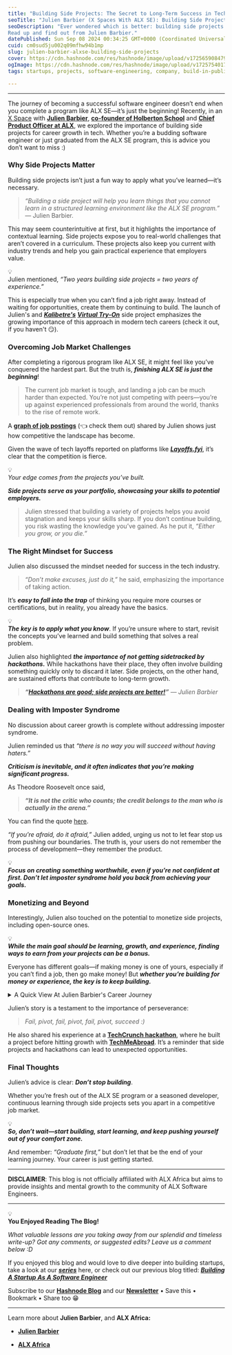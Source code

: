 ```yaml
---
title: "Building Side Projects: The Secret to Long-Term Success in Tech"
seoTitle: "Julien Barbier (X Spaces With ALX SE): Building Side Projects"
seoDescription: "Ever wondered which is better: building side projects or enrolling for another software program?
Read up and find out from Julien Barbier."
datePublished: Sun Sep 08 2024 00:34:25 GMT+0000 (Coordinated Universal Time)
cuid: cm0sud5ju002q09mfhw94b1mp
slug: julien-barbier-alxse-building-side-projects
cover: https://cdn.hashnode.com/res/hashnode/image/upload/v1725659084792/3b9fb898-fe4d-42eb-9900-73f7ff54b59c.jpeg
ogImage: https://cdn.hashnode.com/res/hashnode/image/upload/v1725754017617/f4e2b5f8-ab00-4752-998d-975d35ca0f29.jpeg
tags: startups, projects, software-engineering, company, build-in-public, alx-software-engineering, projects-for-portfolio

---
```


---

The journey of becoming a successful software engineer doesn’t end when you complete a program like ALX SE—it’s just the beginning! Recently, in an [X Space](https://x.com/julienbarbier42/status/1832102377501098076) with [**Julien Barbier**](https://x.com/julienbarbier42), [**co-founder of Holberton School**](https://x.com/holbertonschool) and [**Chief Product Officer at ALX**](https://x.com/alx_africa), we explored the importance of building side projects for career growth in tech. Whether you’re a budding software engineer or just graduated from the ALX SE program, this is advice you don’t want to miss :)

### **Why Side Projects Matter**

Building side projects isn’t just a fun way to apply what you’ve learned—it’s necessary.

> *“Building a side project will help you learn things that you cannot learn in a structured learning environment like the ALX SE program.” —* Julien Barbier.

This may seem counterintuitive at first, but it highlights the importance of contextual learning. Side projects expose you to real-world challenges that aren’t covered in a curriculum. These projects also keep you current with industry trends and help you gain practical experience that employers value.

<div data-node-type="callout">
<div data-node-type="callout-emoji">💡</div>
<div data-node-type="callout-text">Julien mentioned, <em>“Two years building side projects = two years of experience.”</em></div>
</div>

This is especially true when you can’t find a job right away. Instead of waiting for opportunities, create them by continuing to build. The launch of Julien's and [***Kalibetre's***](https://x.com/kalibetre) [***Virtual Try-On***](https://x.com/julienbarbier42/status/1829979231855788414) side project emphasizes the growing importance of this approach in modern tech careers (check it out, if you haven't 😏).

### **Overcoming Job Market Challenges**

After completing a rigorous program like ALX SE, it might feel like you’ve conquered the hardest part. But the truth is, ***finishing ALX SE is just the beginning***!

> The current job market is tough, and landing a job can be much harder than expected. You’re not just competing with peers—you’re up against experienced professionals from around the world, thanks to the rise of remote work.

A [**graph of job postings**](https://x.com/julienbarbier42/status/1831831289525408024) (👈 check them out) shared by Julien shows just how competitive the landscape has become.

Given the wave of tech layoffs reported on platforms like [***Layoffs.fyi***](http://Layoffs.fyi), it’s clear that the competition is fierce.

<div data-node-type="callout">
<div data-node-type="callout-emoji">💡</div>
<div data-node-type="callout-text"><em>Your edge comes from the projects you’ve built.</em></div>
</div>

***Side projects serve as your portfolio, showcasing your skills to potential employers.***

> Julien stressed that building a variety of projects helps you avoid stagnation and keeps your skills sharp. If you don’t continue building, you risk wasting the knowledge you’ve gained. As he put it, *“Either you grow, or you die.”*

### **The Right Mindset for Success**

Julien also discussed the mindset needed for success in the tech industry.

> *“Don’t make excuses, just do it,”* he said, emphasizing the importance of taking action.

It’s ***easy to fall into the trap*** of thinking you require more courses or certifications, but in reality, you already have the basics.

<div data-node-type="callout">
<div data-node-type="callout-emoji">💡</div>
<div data-node-type="callout-text"><strong><em>The key is to apply what you know</em></strong>. If you’re unsure where to start, revisit the concepts you’ve learned and build something that solves a real problem.</div>
</div>

Julien also highlighted ***the importance of not getting sidetracked by hackathons.*** While hackathons have their place, they often involve building something quickly only to discard it later. Side projects, on the other hand, are sustained efforts that contribute to long-term growth.

> ***“***[***Hackathons are good; side projects are better!***](https://x.com/julienbarbier42/status/1832208513625673868)***”*** *— Julien Barbier*

### **Dealing with Imposter Syndrome**

No discussion about career growth is complete without addressing imposter syndrome.

Julien reminded us that *“there is no way you will succeed without having haters.”*

***Criticism is inevitable, and it often indicates that you’re making significant progress.***

As Theodore Roosevelt once said,

> ***“It is not the critic who counts; the credit belongs to the man who is actually in the arena.”***

You can find the quote [here](https://x.com/julienbarbier42/status/1831808386037641361).

*“If you’re afraid, do it afraid,”* Julien added, urging us not to let fear stop us from pushing our boundaries. The truth is, your users do not remember the process of development—they remember the product.

<div data-node-type="callout">
<div data-node-type="callout-emoji">💡</div>
<div data-node-type="callout-text"><strong><em>Focus on creating something worthwhile, even if you’re not confident at first. Don’t let imposter syndrome hold you back from achieving your goals.</em></strong></div>
</div>

### **Monetizing and Beyond**

Interestingly, Julien also touched on the potential to monetize side projects, including open-source ones.

<div data-node-type="callout">
<div data-node-type="callout-emoji">💡</div>
<div data-node-type="callout-text"><strong><em>While the main goal should be learning, growth, and experience, finding ways to earn from your projects can be a bonus.</em></strong></div>
</div>

Everyone has different goals—if making money is one of yours, especially if you can’t find a job, then go make money! But ***whether you’re building for money or experience, the key is to keep building.***

<details data-node-type="hn-details-summary"><summary>A Quick View At Julien Barbier's Career Journey</summary><div data-type="detailsContent">Julien’s own career journey is a testament to this mindset. After graduating, he quickly found success with side projects. One of his early projects, <a target="_blank" rel="noopener noreferrer nofollow" href="http://Notetonentreprise.fr" style="pointer-events: none">Notetonentreprise.fr</a>, reached 100,000 monthly active users within three days and gained widespread media attention in France, including features on TV and radio. This success led to the founding of his first company, as mentioned in an article in <a target="_blank" rel="noopener noreferrer nofollow" href="https://www.latribune.fr/" style="pointer-events: none">La Tribune</a>. He continued to build and innovate. At Docker, he co-created <a target="_blank" rel="noopener noreferrer nofollow" href="https://techcrunch.com/2015/04/06/techmeabroad/" style="pointer-events: none">TechMeAbroad</a>, a platform that helped tech professionals find job opportunities abroad. This project eventually led to the creation of Holberton School after a series of pivots.</div></details>

Julien’s story is a testament to the importance of perseverance:

> *Fail, pivot, fail, pivot, fail, pivot, succeed :)*

He also shared his experience at a [**TechCrunch hackathon**](https://techcrunch.com/video/suntrip-co-demo-at-hackathon-sf-2013/), where he built a project before hitting growth with [**TechMeAbroad**](https://techcrunch.com/2015/04/06/techmeabroad/). It’s a reminder that side projects and hackathons can lead to unexpected opportunities.

### **Final Thoughts**

Julien’s advice is clear: ***Don’t stop building***.

Whether you’re fresh out of the ALX SE program or a seasoned developer, continuous learning through side projects sets you apart in a competitive job market.

<div data-node-type="callout">
<div data-node-type="callout-emoji">💡</div>
<div data-node-type="callout-text"><strong><em>So, don’t wait—start building, start learning, and keep pushing yourself out of your comfort zone.</em></strong></div>
</div>

And remember: *“Graduate first,”* but don’t let that be the end of your learning journey. Your career is just getting started.

---

**DISCLAIMER**: This blog is not officially affiliated with ALX Africa but aims to provide insights and mental growth to the community of ALX Software Engineers.

---

<div data-node-type="callout">
<div data-node-type="callout-emoji">💡</div>
<div data-node-type="callout-text"><strong>You Enjoyed Reading The Blog!</strong></div>
</div>

*What valuable lessons are you taking away from our splendid and timeless write-up? Got any comments, or suggested edits? Leave us a comment below :D*

If you enjoyed this blog and would love to dive deeper into building startups, take a look at our [***series***](https://studentsofalxse.hashnode.dev/series/alx-swe-twitter-spaces-with-julien-barbier) here, or check out our previous blog titled: [***Building A Startup As A Software Engineer***](https://studentsofalxse.hashnode.dev/julien-barbier-building-a-startup-as-an-swe)

Subscribe to our [**Hashnode Blog**](https://studentsofalxse.hashnode.dev/) and our [**Newsletter**](https://studentsofalxse.hashnode.dev/newsletter) • Save this • Bookmark • Share too 😁

---

Learn more about **Julien Barbier**, and **ALX Africa:**

* [**Julien Barbier**](https://www.linkedin.com/in/julienbarbier/)
    
* [**ALX Africa**](https://www.alxafrica.com/)